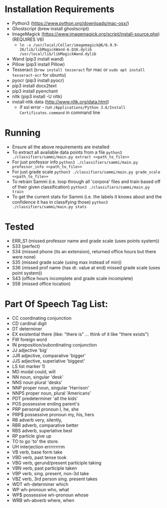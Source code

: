 
# Installation Requirements

  * Python3 (https://www.python.org/downloads/mac-osx/)
  * Ghostscript (brew install ghostscript)
  * ImageMagick (https://www.imagemagick.org/script/install-source.php) (REQUIRES V6)
    - ``ln -s /usr/local/Cellar/imagemagick@6/6.9.9-26/lib/libMagickWand-6.Q16.dylib /usr/local/lib/libMagickWand.dylib``
  * Wand (pip3 install wand)
  * Pillow (pip3 install Pillow)
  * Tesseract (``brew install tesseract`` for mac or ``sudo apt install tesseract-ocr`` for ubuntu)
  * pyocr (pip3 install pyocr)
  * pip3 install docx2text
  * pip3 install pyenchant
  * nltk (pip3 install -U nltk)
  * install nltk data (http://www.nltk.org/data.html)
    - if ssl error - run ``/Applications/Python 3.6/Install Certificates.command`` in command line

# Running

  * Ensure all the above requirements are installed
  * To extract all available data points from a file ``python3 ./classifiers/sammi/main.py extract <<path_to_file>>``
  * For just professor info ``python3 ./classifiers/sammi/main.py professor_info <<path_to_file>>``
  * For just grade scale ``python3 ./classifiers/sammi/main.py grade_scale <<path_to_file>>``
  * To retrain Sammi (i.e. loop through all 'corpora' files and train based off of their given classification) ``python3 ./classifiers/sammi/main.py train``
  * To get the current stats for Sammi (i.e. the labels it knows about and the confidence it has in classifying those) ``python3 ./classifiers/sammi/main.py stats``

# Tested

  * ERR_S1 (missed professor name and grade scale (uses points system))
  * S33 (perfect)
  * S34 (missed phone (its an extension), returned office hours but there were none)
  * S35 (missed grade scale (using max instead of min))
  * S36 (missed prof name (has dr. value at end) missed grade scale (uses point system))
  * S43 (office hours incomplete and grade scale incomplete)
  * S58 (missed office location)

# Part Of Speech Tag List:

  * CC	coordinating conjunction
  * CD	cardinal digit
  * DT	determiner
  * EX	existential there (like: "there is" ... think of it like "there exists")
  * FW	foreign word
  * IN	preposition/subordinating conjunction
  * JJ	adjective	'big'
  * JJR	adjective, comparative	'bigger'
  * JJS	adjective, superlative	'biggest'
  * LS	list marker	1)
  * MD	modal	could, will
  * NN	noun, singular 'desk'
  * NNS	noun plural	'desks'
  * NNP	proper noun, singular	'Harrison'
  * NNPS	proper noun, plural	'Americans'
  * PDT	predeterminer	'all the kids'
  * POS	possessive ending	parent's
  * PRP	personal pronoun	I, he, she
  * PRP$	possessive pronoun	my, his, hers
  * RB	adverb	very, silently,
  * RBR	adverb, comparative	better
  * RBS	adverb, superlative	best
  * RP	particle	give up
  * TO	to	go 'to' the store.
  * UH	interjection	errrrrrrrm
  * VB	verb, base form	take
  * VBD	verb, past tense	took
  * VBG	verb, gerund/present participle	taking
  * VBN	verb, past participle	taken
  * VBP	verb, sing. present, non-3d	take
  * VBZ	verb, 3rd person sing. present	takes
  * WDT	wh-determiner	which
  * WP	wh-pronoun	who, what
  * WP$	possessive wh-pronoun	whose
  * WRB	wh-abverb	where, when
